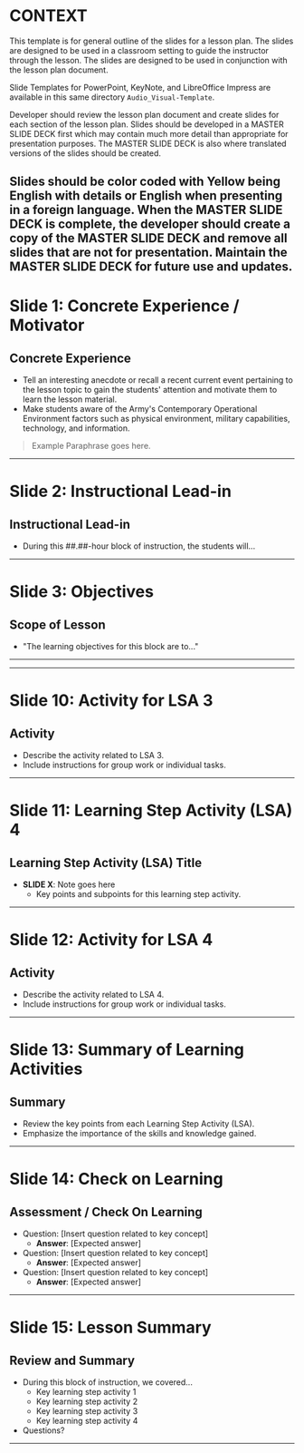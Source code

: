 # CONTEXT
This template is for general outline of the slides for a lesson plan. The slides are designed to be used in a classroom setting to guide the instructor through the lesson. The slides are designed to be used in conjunction with the lesson plan document.

Slide Templates for PowerPoint, KeyNote, and LibreOffice Impress are available in this same directory `Audio_Visual-Template`.

Developer should review the lesson plan document and create slides for each section of the lesson plan. Slides should be developed in a MASTER SLIDE DECK first which may contain much more detail than appropriate for presentation purposes. The MASTER SLIDE DECK is also where translated versions of the slides should be created. 

Slides should be color coded with Yellow being English with details or English when presenting in a foreign language. When the MASTER SLIDE DECK is complete, the developer should create a copy of the MASTER SLIDE DECK and remove all slides that are not for presentation. Maintain the MASTER SLIDE DECK for future use and updates.
---

# Slide 1: Concrete Experience / Motivator
## Concrete Experience
- Tell an interesting anecdote or recall a recent current event pertaining to the lesson topic to gain the students' attention and motivate them to learn the lesson material.
- Make students aware of the Army's Contemporary Operational Environment factors such as physical environment, military capabilities, technology, and information.

> Example Paraphrase goes here.

---

# Slide 2: Instructional Lead-in
## Instructional Lead-in
- During this ##.##-hour block of instruction, the students will...

---

# Slide 3: Objectives
## Scope of Lesson
- "The learning objectives for this block are to..."


---

---

# Slide 10: Activity for LSA 3
## Activity
- Describe the activity related to LSA 3.
- Include instructions for group work or individual tasks.

---

# Slide 11: Learning Step Activity (LSA) 4
## Learning Step Activity (LSA) Title
- **SLIDE X**: Note goes here
  - Key points and subpoints for this learning step activity.

---

# Slide 12: Activity for LSA 4
## Activity
- Describe the activity related to LSA 4.
- Include instructions for group work or individual tasks.

---

# Slide 13: Summary of Learning Activities
## Summary
- Review the key points from each Learning Step Activity (LSA).
- Emphasize the importance of the skills and knowledge gained.

---

# Slide 14: Check on Learning
## Assessment / Check On Learning
- Question: [Insert question related to key concept]
  - **Answer**: [Expected answer]
- Question: [Insert question related to key concept]
  - **Answer**: [Expected answer]
- Question: [Insert question related to key concept]
  - **Answer**: [Expected answer]

---

# Slide 15: Lesson Summary
## Review and Summary
- During this block of instruction, we covered...
  - Key learning step activity 1
  - Key learning step activity 2
  - Key learning step activity 3
  - Key learning step activity 4
- Questions?

---
